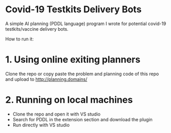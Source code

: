 # Covid-19 Testkits Delivery Bots
A simple AI planning (PDDL language) program I wrote for potential covid-19 testkits/vaccine delivery bots. 

How to run it:

# 1. Using online exiting planners
Clone the repo or copy paste the problem and planning code of this repo and upload to http://planning.domains/

# 2. Running on local machines
* Clone the repo and open it with VS studio
* Search for PDDL in the extension section and download the plugin
* Run directly with VS studio




